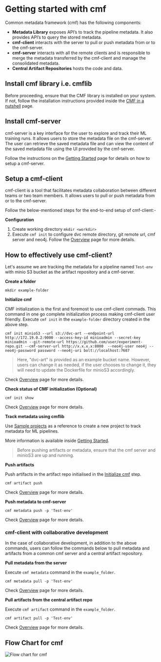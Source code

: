 # Getting started with cmf
Common metadata framework (cmf) has the following components:

- **Metadata Library** exposes API’s to track the pipeline metadata. It also provides API’s to query the stored metadata. 
- **cmf-client** interacts with the server to pull or push metadata from or to the cmf-server.
- **cmf-server** interacts with all the remote clients and is responsible to merge the metadata transferred by the cmf-client and manage the consolidated metadata. 
- **Central Artifact Repositories** hosts the code and data. 

## Install cmf library i.e. cmflib
Before proceeding, ensure that the CMF library is installed on your system. If not, follow the installation instructions provided inside the [CMF in a nutshell](../index.md) page. 

## Install cmf-server
cmf-server is a key interface for the user to explore and track their ML training runs. It allows users to store the metadata file on the cmf-server. The user can retrieve the saved metadata file and can view the content of the saved metadata file using the UI provided by the cmf-server.

Follow the instructions on the [Getting Started](../cmf_server/cmf-server.md) page for details on how to setup a cmf-server.

## Setup a cmf-client 
cmf-client is a tool that facilitates metadata collaboration between different teams or two team members. It allows users to pull or push metadata from or to the cmf-server.

Follow the below-mentioned steps for the end-to-end setup of cmf-client:-

**Configuration**

1. Create working directory `mkdir <workdir>`
2. Execute `cmf init` to configure dvc remote directory, git remote url, cmf server and neo4j. Follow the [Overview](./cmf_client.md) page for more details.



## How to effectively use cmf-client?

Let's assume we are tracking the metadata for a pipeline named `Test-env` with minio S3 bucket as the artifact repository and a cmf-server.

**Create a folder**
```
mkdir example-folder
```
  
**Initialize cmf**

CMF initialization is the first and foremost to use cmf-client commads. This command in one go complete initialization process making cmf-client user friendly.     Execute `cmf init` in the `example-folder` directory created in the above step.
```
cmf init minioS3 --url s3://dvc-art --endpoint-url http://172.19.0.2:9000 --access-key-id minioadmin --secret-key minioadmin --git-remote-url https://github.com/user/experiment-repo.git --cmf-server-url http://x.x.x.x:8080  --neo4j-user neo4j --neo4j-password password --neo4j-uri bolt://localhost:7687
```
> Here, "dvc-art" is provided as an example bucket name. However, users can change it as needed, if the user chooses to change it, they will need to update the Dockerfile for minioS3 accordingly.

Check [Overview](./cmf_client.md) page for more details.

**Check status of CMF initialization (Optional)**
```
cmf init show
```
Check [Overview](./cmf_client.md) page for more details.

**Track metadata using cmflib**

Use [Sample projects](https://github.com/HewlettPackard/cmf/blob/master/examples/example-get-started/README.md) as a reference to create a new project to track metadata for ML pipelines.

More information is available inside [Getting Started](https://hewlettpackard.github.io/cmf/examples/getting_started/).


> Before pushing artifacts or metadata, ensure that the cmf server and minioS3 are up and running.


**Push artifacts**
  
Push artifacts in the artifact repo initialised in the [Initialize cmf](#initialize-cmf) step.
```
cmf artifact push 
```
Check [Overview](./cmf_client.md) page for more details.

**Push metadata to cmf-server**
```
cmf metadata push -p 'Test-env'
```
Check [Overview](./cmf_client.md) page for more details.

### cmf-client with collaborative development
In the case of collaborative development, in addition to the above commands, users can follow the commands below to pull metadata and artifacts from a common cmf server and a central artifact repository.

**Pull metadata from the server**

Execute `cmf metadata` command in the `example_folder`.
```
cmf metadata pull -p 'Test-env'
```
Check [Overview](./cmf_client.md) page for more details.

**Pull artifacts from the central artifact repo**

Execute `cmf artifact` command in the `example_folder`.
```
cmf artifact pull -p 'Test-env'
```
Check [Overview](./cmf_client.md) page for more details.

## Flow Chart for cmf
<img src="./../../assets/flow_chart_cmf.jpg" alt="Flow chart for cmf" style="display: block; margin: 0 auto" />
